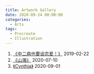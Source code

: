 ```yaml
---
title: Artwork Gallery
date: 2020-09-24 00:00:00
categories:
  - Arts
tags:
  - Procreate
  - Illustration
---
```


1. [《中二病也要谈恋爱！》](https://www.pixiv.net/artworks/73537053) 2019-02-22
2. [《山海》](https://www.pixiv.net/artworks/83710927) 2020-07-10
3. [《Cynthia》](https://www.pixiv.net/artworks/84100968) 2020-09-01
